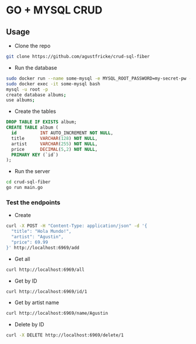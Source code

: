 # GO + MYSQL CRUD 

## Usage


- Clone the repo
```bash
git clone https://github.com/agustfricke/crud-sql-fiber
```

- Run the database
```bash
sudo docker run --name some-mysql -e MYSQL_ROOT_PASSWORD=my-secret-pw -p 3306:3306 -d mysql:8.0-debian
sudo docker exec -it some-mysql bash
mysql -u root -p
create database albums;
use albums;
```

- Create the tables
```sql
DROP TABLE IF EXISTS album;
CREATE TABLE album (
  id         INT AUTO_INCREMENT NOT NULL,
  title      VARCHAR(128) NOT NULL,
  artist     VARCHAR(255) NOT NULL,
  price      DECIMAL(5,2) NOT NULL,
  PRIMARY KEY (`id`)
);
```

- Run the server
```bash
cd crud-sql-fiber
go run main.go
```

### Test the endpoints

- Create
```bash
curl -X POST -H "Content-Type: application/json" -d '{
  "title": "Hola Mundo!",
  "artist": "Agustin",
  "price": 69.99
}' http://localhost:6969/add
```

- Get all
```bash
curl http://localhost:6969/all
```

- Get by ID
```bash
curl http://localhost:6969/id/1
```

- Get by artist name
```bash
curl http://localhost:6969/name/Agustin
```

- Delete by ID
```bash
curl -X DELETE http://localhost:6969/delete/1
```
